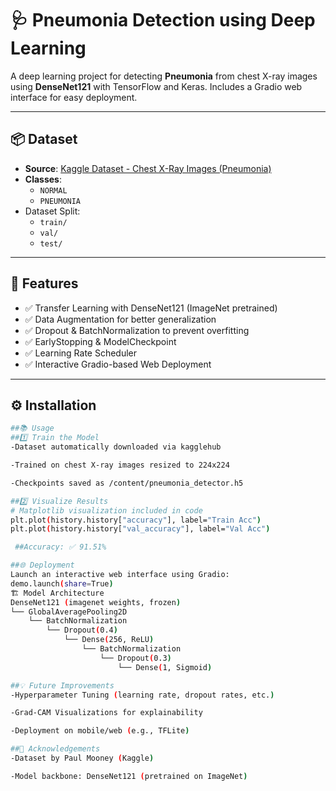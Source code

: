 # 🩺 Pneumonia Detection using Deep Learning

A deep learning project for detecting **Pneumonia** from chest X-ray images using **DenseNet121** with TensorFlow and Keras. Includes a Gradio web interface for easy deployment.

---

## 📦 Dataset

- **Source**: [Kaggle Dataset - Chest X-Ray Images (Pneumonia)](https://www.kaggle.com/datasets/paultimothymooney/chest-xray-pneumonia)
- **Classes**:
  - `NORMAL`
  - `PNEUMONIA`
- Dataset Split:
  - `train/`
  - `val/`
  - `test/`

---

## 🚀 Features

- ✅ Transfer Learning with DenseNet121 (ImageNet pretrained)
- ✅ Data Augmentation for better generalization
- ✅ Dropout & BatchNormalization to prevent overfitting
- ✅ EarlyStopping & ModelCheckpoint
- ✅ Learning Rate Scheduler
- ✅ Interactive Gradio-based Web Deployment

---

## ⚙️ Installation

```bash
##📚 Usage
##1️⃣ Train the Model
-Dataset automatically downloaded via kagglehub

-Trained on chest X-ray images resized to 224x224

-Checkpoints saved as /content/pneumonia_detector.h5

##2️⃣ Visualize Results
# Matplotlib visualization included in code
plt.plot(history.history["accuracy"], label="Train Acc")
plt.plot(history.history["val_accuracy"], label="Val Acc")

 ##Accuracy: ✅ 91.51%

##🌐 Deployment
Launch an interactive web interface using Gradio:
demo.launch(share=True)
🏗️ Model Architecture
DenseNet121 (imagenet weights, frozen)
└── GlobalAveragePooling2D
    └── BatchNormalization
        └── Dropout(0.4)
            └── Dense(256, ReLU)
                └── BatchNormalization
                    └── Dropout(0.3)
                        └── Dense(1, Sigmoid)

##💡 Future Improvements
-Hyperparameter Tuning (learning rate, dropout rates, etc.)

-Grad-CAM Visualizations for explainability

-Deployment on mobile/web (e.g., TFLite)

##🙏 Acknowledgements
-Dataset by Paul Mooney (Kaggle)

-Model backbone: DenseNet121 (pretrained on ImageNet)


